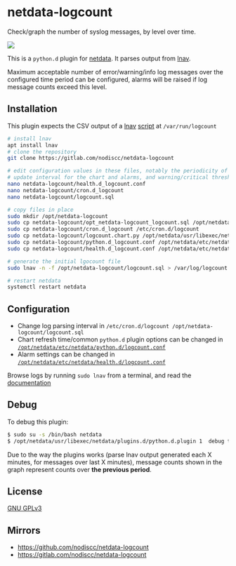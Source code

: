 # netdata-logcount

Check/graph the number of syslog messages, by level over time.

![](https://i.imgur.com/iAF1t5o.png)

This is a `python.d` plugin for [netdata](https://my-netdata.io/). It parses output from [lnav](https://lnav.org/).

Maximum acceptable number of error/warning/info log messages over the configured time period can be configured, alarms will be raised if log message counts exceed this level.


## Installation

This plugin expects the CSV output of a [lnav](https://lnav.org/) [script](logcount.sql) at `/var/run/logcount`

```bash
# install lnav
apt install lnav
# clone the repository
git clone https://gitlab.com/nodiscc/netdata-logcount

# edit configuration values in these files, notably the periodicity of logcount file generation,
# update interval for the chart and alarms, and warning/critical thresholds for number of log messages
nano netdata-logcount/health.d_logcount.conf
nano netdata-logcount/cron.d_logcount
nano netdata-logcount/logcount.sql

# copy files in place
sudo mkdir /opt/netdata-logcount
sudo cp netdata-logcount/opt_netdata-logcount_logcount.sql /opt/netdata-logcount/logcount.sql
sudo cp netdata-logcount/cron.d_logcount /etc/cron.d/logcount
sudo cp netdata-logcount/logcount.chart.py /opt/netdata/usr/libexec/netdata/python.d/
sudo cp netdata-logcount/python.d_logcount.conf /opt/netdata/etc/netdata/python.d/logcount.conf
sudo cp netdata-logcount/health.d_logcount.conf /opt/netdata/etc/netdata/health.d/logcount.conf

# generate the initial lgocount file
sudo lnav -n -f /opt/netdata-logcount/logcount.sql > /var/log/logcount.log

# restart netdata
systemctl restart netdata

```

## Configuration

- Change log parsing interval in `/etc/cron.d/logcount /opt/netdata-logcount/logcount.sql`
- Chart refresh time/common `python.d` plugin options can be changed in [`/opt/netdata/etc/netdata/python.d/logcount.conf`](python.d_logcount.conf)
- Alarm settings can be changed in [`/opt/netdata/etc/netdata/health.d/logcount.conf`](health.d_logcount.conf)

Browse logs by running `sudo lnav` from a terminal, and read the [documentation](https://lnav.readthedocs.io/en/latest/)


## Debug

To debug this plugin:

```bash
$ sudo su -s /bin/bash netdata
$ /opt/netdata/usr/libexec/netdata/plugins.d/python.d.plugin 1  debug trace logcount
```

Due to the way the plugins works (parse lnav output generated each X minutes, for messages over last X minutes), message counts shown in the graph represent counts over **the previous period**.

## License

[GNU GPLv3](LICENSE)

## Mirrors

- https://github.com/nodiscc/netdata-logcount
- https://gitlab.com/nodiscc/netdata-logcount

